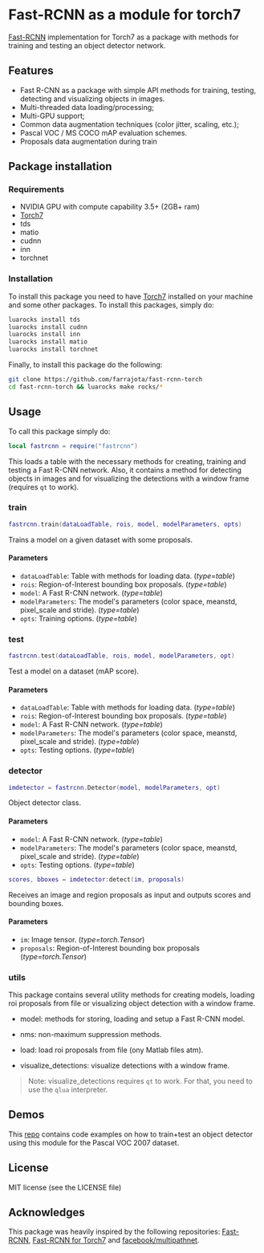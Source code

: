 # Fast-RCNN as a module for torch7

[Fast-RCNN](https://github.com/rbgirshick/fast-rcnn) implementation for Torch7 as a package with methods for training and testing an object detector network.


## Features

- Fast R-CNN as a package with simple API methods for training, testing, detecting and visualizing objects in images.
- Multi-threaded data loading/processing;
- Multi-GPU support;
- Common data augmentation techniques (color jitter, scaling, etc.);
- Pascal VOC / MS COCO mAP evaluation schemes.
- Proposals data augmentation during train


## Package installation

### Requirements

- NVIDIA GPU with compute capability 3.5+ (2GB+ ram)
- [Torch7](http://torch.ch/docs/getting-started.html)
- tds
- matio
- cudnn
- inn
- torchnet


### Installation

To install this package you need to have [Torch7](http://torch.ch/docs/getting-started.html) installed on your machine and some other packages. To install this packages, simply do:

```bash
luarocks install tds
luarocks install cudnn
luarocks install inn
luarocks install matio
luarocks install torchnet
```

Finally, to install this package do the following:

```bash
git clone https://github.com/farrajota/fast-rcnn-torch
cd fast-rcnn-torch && luarocks make rocks/*
```


## Usage

To call this package simply do:

```lua
local fastrcnn = require("fastrcnn")
```

This loads a table with the necessary methods for creating, training and testing a Fast R-CNN network. Also, it contains a method for detecting objects in images and for visualizing the detections with a window frame (requires `qt` to work).


<a name="train"></a>
### train ###

```lua
fastrcnn.train(dataLoadTable, rois, model, modelParameters, opts)
```

Trains a model on a given dataset with some proposals.

#### Parameters

- `dataLoadTable`: Table with methods for loading data. (*type=table*)
- `rois`: Region-of-Interest bounding box proposals. (*type=table*)
- `model`: A Fast R-CNN network. (*type=table*)
- `modelParameters`: The model's parameters (color space, meanstd, pixel_scale and stride). (*type=table*)
- `opts`: Training options. (*type=table*)


<a name="test"></a>
### test ###

```lua
fastrcnn.test(dataLoadTable, rois, model, modelParameters, opt)
```

Test a model on a dataset (mAP score).

#### Parameters

- `dataLoadTable`: Table with methods for loading data. (*type=table*)
- `rois`: Region-of-Interest bounding box proposals. (*type=table*)
- `model`: A Fast R-CNN network. (*type=table*)
- `modelParameters`: The model's parameters (color space, meanstd, pixel_scale and stride). (*type=table*)
- `opts`: Testing options. (*type=table*)


<a name="detector"></a>
### detector ###

```lua
imdetector = fastrcnn.Detector(model, modelParameters, opt)
```

Object detector class.

#### Parameters

- `model`: A Fast R-CNN network. (*type=table*)
- `modelParameters`: The model's parameters (color space, meanstd, pixel_scale and stride). (*type=table*)
- `opts`: Testing options. (*type=table*)

```lua
scores, bboxes = imdetector:detect(im, proposals)
```

Receives an image and region proposals as input and outputs scores and bounding boxes.

#### Parameters

- `im`: Image tensor. (*type=torch.Tensor*)
- `proposals`: Region-of-Interest bounding box proposals (*type=torch.Tensor*)


<a name="utils"></a>
### utils ###

This package contains several utility methods for creating models, loading roi proposals from file or visualizing object detection with a window frame.

- model: methods for storing, loading and setup a Fast R-CNN model.

- nms: non-maximum suppression methods.

- load: load roi proposals from file (ony Matlab files atm).

- visualize_detections: visualize detections with a window frame.

> Note: visualize_detections requires `qt` to work. For that, you need to use the `qlua` interpreter.


## Demos

This [repo](https://github.com/farrajota/fast-rcnn-examples) contains code examples on how to train+test an object detector using this module for the Pascal VOC 2007 dataset.


## License

MIT license (see the LICENSE file)


## Acknowledges

This package was heavily inspired by the following repositories: [Fast-RCNN](https://github.com/rbgirshick/fast-rcnn), [Fast-RCNN for Torch7](https://github.com/mahyarnajibi/fast-rcnn-torch) and [facebook/multipathnet](https://github.com/facebookresearch/multipathnet).
